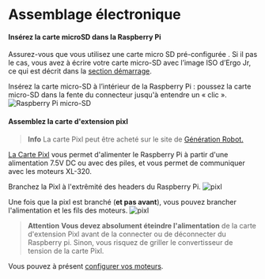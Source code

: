 # Assemblage électronique

#### Insérez la carte microSD dans la Raspberry Pi

Assurez-vous que vous utilisez une carte micro SD pré-configurée . Si il pas le cas, vous avez à écrire votre carte micro-SD avec l’image ISO d’Ergo Jr, ce qui est décrit dans la [section démarrage](../../installation/burn-an-image-file.md).

Insérez la carte micro-SD à l’intérieur de la Raspberry Pi : poussez la carte micro-SD dans la fente du connecteur jusqu'à entendre un « clic ». ![Raspberry Pi micro-SD](img/electronic/rpi-sd.jpg)

#### Assemblez la carte d'extension pixl

> **Info** La carte Pixl peut être acheté sur le site de [Génération Robot.](http://www.generationrobots.com/en/402420-carte-pixl.html)

[La Carte Pixl](https://github.com/poppy-project/pixl) vous permet d'alimenter le Raspberry Pi à partir d'une alimentation 7.5V DC ou avec des piles, et vous permet de communiquer avec les moteurs XL-320.

Branchez la Pixl à l'extrêmité des headers du Raspberry Pi. ![pixl](img/electronic/pixl-step_1-2.jpg)

Une fois que la pixl est branché (**et pas avant**), vous pouvez brancher l'alimentation et les fils des moteurs. ![pixl](img/electronic/pixl-step_3-4-5.jpg)

> **Attention** **Vous devez absolument éteindre l'alimentation** de la carte d'extension Pixl avant de la connecter ou de déconnecter du Raspberry pi. Sinon, vous risquez de griller le convertisseur de tension de la carte Pixl.

Vous pouvez à présent [configurer vos moteurs](motor-configuration.md).